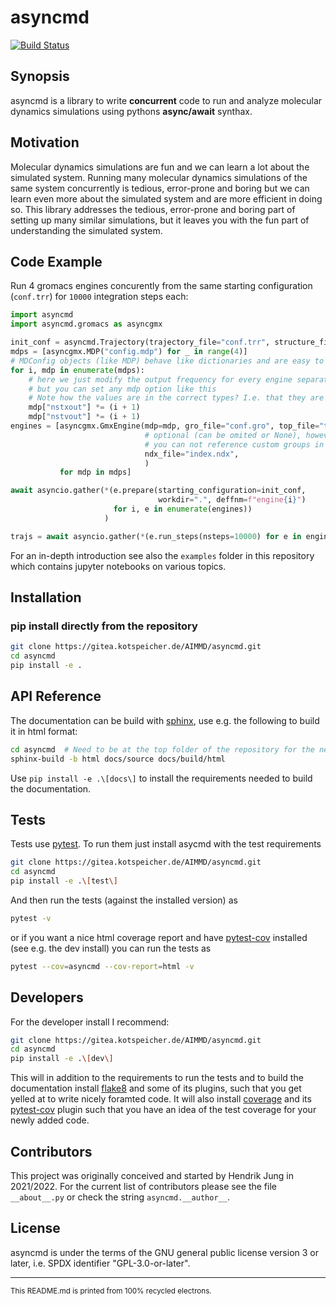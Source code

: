 # asyncmd

[![Build Status](https://drone.kotspeicher.de/api/badges/AIMMD/asyncmd/status.svg)](https://drone.kotspeicher.de/AIMMD/asyncmd)

## Synopsis

asyncmd is a library to write **concurrent** code to run and analyze molecular dynamics simulations using pythons **async/await** synthax.

## Motivation

Molecular dynamics simulations are fun and we can learn a lot about the simulated system. Running many molecular dynamics simulations of the same system concurrently is tedious, error-prone and boring but we can learn even more about the simulated system and are more efficient in doing so.
This library addresses the tedious, error-prone and boring part of setting up many similar simulations, but it leaves you with the fun part of understanding the simulated system.

## Code Example

Run 4 gromacs engines concurently from the same starting configuration (`conf.trr`) for `10000` integration steps each:

```python
import asyncmd
import asyncmd.gromacs as asyncgmx

init_conf = asyncmd.Trajectory(trajectory_file="conf.trr", structure_file="conf.gro")
mdps = [asyncgmx.MDP("config.mdp") for _ in range(4)]
# MDConfig objects (like MDP) behave like dictionaries and are easy to modify
for i, mdp in enumerate(mdps):
    # here we just modify the output frequency for every engine separately
    # but you can set any mdp option like this
    # Note how the values are in the correct types? I.e. that they are ints?
    mdp["nstxout"] *= (i + 1)
    mdp["nstvout"] *= (i + 1)
engines = [asyncgmx.GmxEngine(mdp=mdp, gro_file="conf.gro", top_file="topol.top",
                              # optional (can be omited or None), however naturally without an index file
                              # you can not reference custom groups in the .mdp-file or MDP object
                              ndx_file="index.ndx",
                              )
           for mdp in mdps]

await asyncio.gather(*(e.prepare(starting_configuration=init_conf,
                                 workdir=".", deffnm=f"engine{i}")
                       for i, e in enumerate(engines))
                     )

trajs = await asyncio.gather(*(e.run_steps(nsteps=10000) for e in engines))
```

For an in-depth introduction see also the `examples` folder in this repository which contains jupyter notebooks on various topics.

## Installation

### pip install directly from the repository

```bash
git clone https://gitea.kotspeicher.de/AIMMD/asyncmd.git
cd asyncmd
pip install -e .
```

## API Reference

The documentation can be build with [sphinx], use e.g. the following to build it in html format:

```bash
cd asyncmd  # Need to be at the top folder of the repository for the next line to work
sphinx-build -b html docs/source docs/build/html
```

Use ```pip install -e .\[docs\]``` to install the requirements needed to build the documentation.

## Tests

Tests use [pytest]. To run them just install asycmd with the test requirements

```bash
git clone https://gitea.kotspeicher.de/AIMMD/asyncmd.git
cd asyncmd
pip install -e .\[test\]
```

And then run the tests (against the installed version) as

```bash
pytest -v
```

or if you want a nice html coverage report and have [pytest-cov] installed (see
 e.g. the dev install) you can run the tests as

```bash
pytest --cov=asyncmd --cov-report=html -v
```

## Developers

For the developer install I recommend:

```bash
git clone https://gitea.kotspeicher.de/AIMMD/asyncmd.git
cd asyncmd
pip install -e .\[dev\]
```

This will in addition to the requirements to run the tests and to build the documentation install [flake8] and some of its plugins, such that you get yelled at to write nicely foramted code. It will also install [coverage] and its [pytest-cov] plugin such that you have an idea of the test coverage for your newly added code.

## Contributors

This project was originally conceived and started by Hendrik Jung in 2021/2022. For the current list of contributors please see the file ```__about__.py``` or check the string ```asyncmd.__author__```.

## License

asyncmd is under the terms of the GNU general public license version 3 or later, i.e. SPDX identifier "GPL-3.0-or-later".

---
<sub>This README.md is printed from 100% recycled electrons.</sub>

[sphinx]: https://www.sphinx-doc.org/en/master/index.html
[flake8]: https://pypi.org/project/flake8/
[pytest]: https://docs.pytest.org/en/latest/
[pytest-cov]: https://pypi.org/project/pytest-cov/
[coverage]: https://pypi.org/project/coverage/
